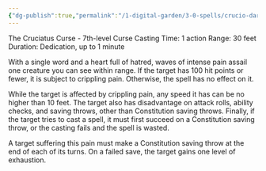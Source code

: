 ```yaml
---
{"dg-publish":true,"permalink":"/1-digital-garden/3-0-spells/crucio-dark-restricted/"}
---
```


The Cruciatus Curse - 7th-level Curse
Casting Time: 1 action
Range: 30 feet
Duration: Dedication, up to 1 minute

With a single word and a heart full of hatred, waves of intense pain assail one creature you can see within range. If the target has 100 hit points or fewer, it is subject to crippling pain. Otherwise, the spell has no effect on it.

While the target is affected by crippling pain, any speed it has can be no higher than 10 feet. The target also has disadvantage on attack rolls, ability checks, and saving throws, other than Constitution saving throws. Finally, if the target tries to cast a spell, it must first succeed on a Constitution saving throw, or the casting fails and the spell is wasted.

A target suffering this pain must make a Constitution saving throw at the end of each of its turns. On a failed save, the target gains one level of exhaustion.